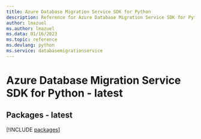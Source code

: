 ```yaml
---
title: Azure Database Migration Service SDK for Python
description: Reference for Azure Database Migration Service SDK for Python
author: lmazuel
ms.author: lmazuel
ms.data: 01/16/2023
ms.topic: reference
ms.devlang: python
ms.service: databasemigrationservice
---
```

# Azure Database Migration Service SDK for Python - latest
## Packages - latest
[!INCLUDE [packages](database-migration-service-index.md)]